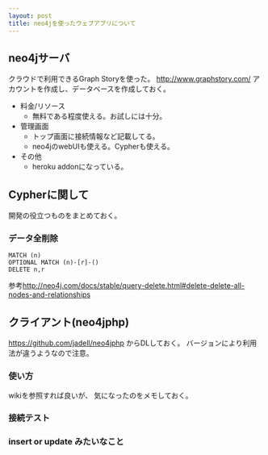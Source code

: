 ```yaml
---
layout: post
title: neo4jを使ったウェブアプリについて
---
```


## neo4jサーバ

クラウドで利用できるGraph Storyを使った。
<http://www.graphstory.com/>
アカウントを作成し、データベースを作成しておく。

+ 料金/リソース
    + 無料である程度使える。お試しには十分。
+ 管理画面
    + トップ画面に接続情報など記載してる。
    + neo4jのwebUIも使える。Cypherも使える。
+ その他
    + heroku addonになっている。

## Cypherに関して

開発の役立つものをまとめておく。

### データ全削除

```
MATCH (n)
OPTIONAL MATCH (n)-[r]-()
DELETE n,r
```

参考<http://neo4j.com/docs/stable/query-delete.html#delete-delete-all-nodes-and-relationships>

## クライアント(neo4jphp)

<https://github.com/jadell/neo4jphp>
からDLしておく。
バージョンにより利用法が違うようなので注意。


### 使い方

wikiを参照すれば良いが、
気になったのをメモしておく。

### 接続テスト


### insert or update みたいなこと


